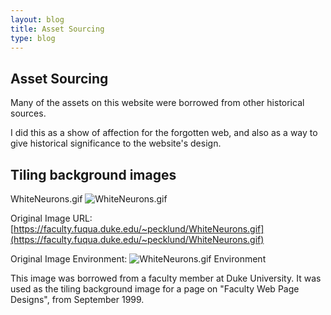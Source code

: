 ```yaml
---
layout: blog
title: Asset Sourcing
type: blog
---
```


## Asset Sourcing

Many of the assets on this website were borrowed from other historical sources.

I did this as a show of affection for the forgotten web, and also as a way to give historical significance to the website's design.

## Tiling background images

WhiteNeurons.gif
![WhiteNeurons.gif](/assets/bg/WhiteNeurons.gif "WhiteNeurons.gif")

Original Image URL:
[https://faculty.fuqua.duke.edu/~pecklund/WhiteNeurons.gif](https://faculty.fuqua.duke.edu/~pecklund/WhiteNeurons.gif)

Original Image Environment:
![WhiteNeurons.gif Environment](/assets/environment/WhiteNeurons.png "WhiteNeurons.gif Environment")

This image was borrowed from a faculty member at Duke University. It was used as the tiling background image for a page on "Faculty Web Page Designs", from September 1999.